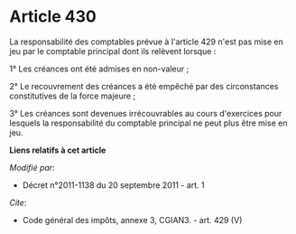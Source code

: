 # Article 430

La responsabilité des comptables prévue à l'article 429 n'est pas mise en jeu par le comptable principal dont ils relèvent
lorsque : 

1° Les créances ont été admises en non-valeur ; 

2° Le recouvrement des créances a été empêché par des circonstances constitutives de la force majeure ; 

3° Les créances sont devenues irrécouvrables au cours d'exercices pour lesquels la responsabilité du comptable principal ne
peut plus être mise en jeu.

**Liens relatifs à cet article**

_Modifié par_:

  - Décret n°2011-1138 du 20 septembre 2011 - art. 1

_Cite_:

  - Code général des impôts, annexe 3, CGIAN3. - art. 429 (V)
